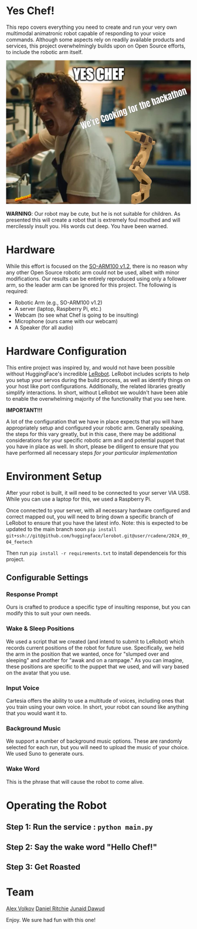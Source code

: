 # Yes Chef! 

This repo covers everything you need to create and run your very own multimodal animatronic robot capable of responding to your voice commands. Although some aspects rely on readily available products and services, this project overwhelmingly builds upon on Open Source efforts, to include the robotic arm itself. 

![Yes Chef!](./yes-chef.jpeg)

**WARNING**: Our robot may be cute, but he is not suitable for children. As presented this will create a robot that is extremely foul mouthed and will mercilessly insult you. His words cut deep. You have been warned.  

# Hardware 

While this effort is focused on the [SO-ARM100 v1.2](https://github.com/TheRobotStudio/SO-ARM100), there is no reason why any other Open Source robotic arm could not be used, albeit with minor modifications. Our results can be entirely reproduced using only a follower arm, so the leader arm can be ignored for this project.  The following is required:  

 - Robotic Arm (e.g., SO-ARM100 v1.2)
 - A server (laptop, Raspberry Pi, etc.)
 - Webcam (to see what Chef is going to be insulting)
 - Microphone (ours came with our webcam)
 - A Speaker (for all audio)

# Hardware Configuration 

This entire project was inspired by, and would not have been possible without HuggingFace's incredible [LeRobot](https://github.com/huggingface/lerobot). LeRobot includes scripts to help you setup your servos during the build process, as well as identify things on your host like port configurations. Additionally, the related libraries greatly simplify interactions. In short, without LeRobot we wouldn't have been able to enable the overwhelming majority of the functionality that you see here.  

**IMPORTANT!!!**  

A lot of the configuration that we have in place expects that you will have appropriately setup and configured your robotic arm. Generally speaking, the steps for this vary greatly, but in this case, there may be additional considerations for your specific robotic arm and and potential puppet that you have in place as well. In short, please be diligent to ensure that you have performed all necessary steps *for your particular implementation*  

# Environment Setup
After your robot is built, it will need to be connected to your server VIA USB. While you can use a laptop for this, we used a Raspberry Pi.  

Once connected to your server, with all necessary hardware configured and correct mapped out, you will need to bring down a specific branch of LeRobot to ensure that you have the latest info. Note: this is expected to be updated to the main branch soon `pip install git+ssh://git@github.com/huggingface/lerobot.git@user/rcadene/2024_09_04_feetech`  

Then run `pip install -r requirements.txt` to install dependenceis for this project.

## Configurable Settings 

### Response Prompt 
Ours is crafted to produce a specific type of insulting response, but you can modify this to suit your own needs.

### Wake & Sleep Positions 
We used a script that we created (and intend to submit to LeRobot) which records current positions of the robot for future use. Specifically, we held the arm in the position that we wanted, once for "slumped over and sleeping" and another for "awak and on a rampage."  As you can imagine, these positions are specific to the puppet that we used, and will vary based on the avatar that you use.

### Input Voice 
Cartesia offers the ability to use a multitude of voices, including ones that you train using your own voice. In short, your robot can sound like anything that you would want it to.

### Background Music 
We support a number of background music options. These are randomly selected for each run, but you will need to upload the music of your choice. We used Suno to generate ours.

### Wake Word 
This is the phrase that will cause the robot to come alive.  

# Operating the Robot 
## Step 1: Run the service : `python main.py`
## Step 2: Say the wake word "Hello Chef!"
## Step 3: Get Roasted 

# Team 
[Alex Volkov](https://www.linkedin.com/in/alex-volkov-/)
[Daniel Ritchie](https://www.linkedin.com/in/danielritchie123/)
[Junaid Dawud](https://www.linkedin.com/in/junaid-dawud-48529564/)

Enjoy. We sure had fun with this one!  

